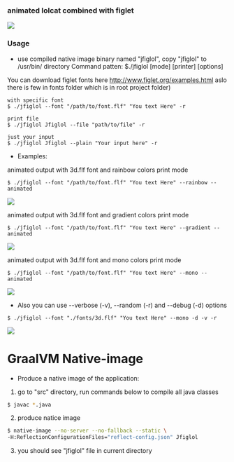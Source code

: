 ### animated lolcat combined with figlet

<img src="https://github.com/vzvz4/jfiglol/blob/master/img/g.gif"/>

### Usage
- use compiled native image binary named "jfiglol", copy "jfiglol" to /usr/bin/ directory 
Command patten:
$./jfiglol \[mode\] \[printer\] \[options\]

You can download figlet fonts here http://www.figlet.org/examples.html aslo there is few in fonts folder which is in root project folder) 
```
with specific font
$ ./jfiglol --font "/path/to/font.flf" "You text Here" -r

print file
$ ./jfiglol Jfiglol --file "path/to/file" -r

just your input
$ ./jfiglol Jfiglol --plain "Your input here" -r
```
 - Examples:

 animated output with 3d.flf font and rainbow colors print mode
 ```
$ ./jfiglol --font "/path/to/font.flf" "You text Here" --rainbow --animated
```
<img src="https://github.com/vzvz4/jfiglol/blob/master/img/rainbow.gif"/>

animated output with 3d.flf font and gradient colors print mode
 ```
$ ./jfiglol --font "/path/to/font.flf" "You text Here" --gradient --animated  
```
<img src="https://github.com/vzvz4/jfiglol/blob/master/img/gradient.gif"/>

animated output with 3d.flf font and mono colors print mode
 ```
$ ./jfiglol --font "/path/to/font.flf" "You text Here" --mono --animated 
```
<img src="https://github.com/vzvz4/jfiglol/blob/master/img/mono.gif"/>

 - Also you can use --verbose (-v), --random (-r) and --debug (-d) options
```
$ ./jfiglol --font "./fonts/3d.flf" "You text Here" --mono -d -v -r
```
<img src="https://github.com/vzvz4/jfiglol/blob/master/img/help.png"/>

<h1> GraalVM Native-image </h1>

- Produce a native image of the application:

1. go to "src" directory, run commands below to compile all java classes  

```bash
$ javac *.java
```

2. produce natice image  

```bash
$ native-image --no-server --no-fallback --static \
-H:ReflectionConfigurationFiles="reflect-config.json" Jfiglol
```
3. you should see "jfiglol" file in current directory
